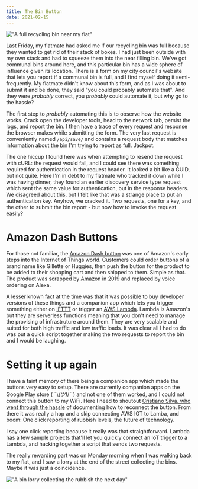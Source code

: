 ```yaml
---
title: The Bin Button
date: 2021-02-15
---
```


!["A full recycling bin near my flat"](../../images/bins/bin.jpg)

Last Friday, my flatmate had asked me if our recycling bin was full because they wanted to get rid of their stack of boxes. I had just been outside with my own stack and had to squeeze them into the near filling bin. We've got communal bins around here, and this particular bin has a wide sphere of influence given its location. There is a form on my city council's website that lets you report if a communal bin is full, and I find myself doing it semi-frequently. My flatmate didn't know about this form, and as I was about to submit it and be done, they said "you could probably automate that". And they were _probably_ correct, you _probably_ could automate it, but why go to the hassle?

The first step to _probably_ automating this is to observe how the website works. Crack open the developer tools, head to the network tab, persist the logs, and report the bin. I then have a trace of every request and response the browser makes while submitting the form. The very last request is conveniently named `/api/save/` and contains a request body that matches information about the bin I'm trying to report as full. Jackpot.

The one hiccup I found here was when attempting to resend the request with cURL: the request would fail, and I could see there was something required for authentication in the request header. It looked a bit like a GUID, but not quite. Here I'm in debt to my flatmate who tracked it down while I was having dinner, they found an earlier discovery service type request which sent the same value for authentication, but in the response headers. We disagreed about this, but I felt like that was a strange place to put an authentication key. Anyhow, we cracked it. Two requests, one for a key, and the other to submit the bin report - but now how to invoke the request easily?

# Amazon Dash Buttons

For those not familiar, the [Amazon Dash button](https://en.wikipedia.org/wiki/Amazon_Dash) was one of Amazon's early steps into the Internet of Things world. Customers could order buttons of a brand name like Gillette or Huggies, then push the button for the product to be added to their shopping cart and then shipped to them. Simple as that. The product was scrapped by Amazon in 2019 and replaced by voice ordering on Alexa.

A lesser known fact at the time was that it was possible to buy developer versions of these things and a companion app which lets you trigger something either on [IFTTT](https://ifttt.com/home) or trigger an [AWS Lambda](https://aws.amazon.com/lambda/). Lambda is Amazon's but they are serverless functions meaning that you don't need to manage the provising of infrastruture around them. They are very scalable and suited for both high traffic and low traffic loads. It was clear all I had to do was put a quick script together making the two requests to report the bin and I would be laughing.

# Setting it up again

I have a faint memory of there being a companion app which made the buttons very easy to setup. There are currently companion apps on the Google Play store ( ¯\\_(ツ)_/¯ ) and not one of them worked, and I could not connect this button to my WiFi. Here I need to shoutout [Cristiano Silva, who went through the hassle](https://dev.to/mcloide/setting-up-your-aws-iot-button-5e8n) of documenting how to reconnect the button. From there it was really a hop and a skip connecting AWS IOT to Lamba, and boom: One click reporting of rubbish levels, the future of technology.

I say one click reporting because it really was that straightforward. Lambda has a few sample projects that'll let you quickly connect an IoT trigger to a Lambda, and hacking together a script that sends two requests.

The really rewarding part was on Monday morning when I was walking back to my flat, and I saw a lorry at the end of the street collecting the bins. Maybe it was just a coincidence.

!["A bin lorry collecting the rubbish the next day"](../../images/bins/lorry.jpg)